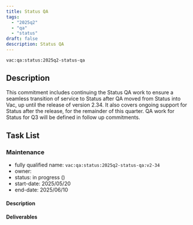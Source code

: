 ```yaml
---
title: Status QA
tags:
  - "2025q2"
  - "qa"
  - "status"
draft: false
description: Status QA
---
```


`vac:qa:status:2025q2-status-qa`

## Description
This commitment includes continuing the Status QA work to ensure a seamless transition of service to Status after QA moved from Status into Vac,
up until the release of version 2.34.
It also covers ongoing support for Status after the release, for the remainder of this quarter.
QA work for Status for Q3 will be defined in follow up commitments.

## Task List

### Maintenance

* fully qualified name: `vac:qa:status:2025q2-status-qa:v2-34`
* owner:
* status: in progress ()
* start-date: 2025/05/20
* end-date: 2025/06/10

#### Description

#### Deliverables
